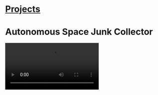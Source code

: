# [Projects](http://vlarko.com/Projects)
# Autonomous Space Junk Collector


<video src="https://www.dropbox.com/scl/fi/wl92h39qhqdav6anqk9ot/Final-Video.mp4?rlkey=t6bafqfmw78s0b2we5qskhug3&dl=0" controls="controls" style="max-width: 730px;">
</video>
